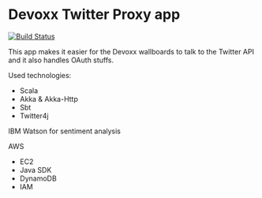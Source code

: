 # Devoxx Twitter Proxy app
[![Build Status](https://travis-ci.org/jankeesvanandel/devoxx-twitterproxy.svg?branch=master)](https://travis-ci.org/jankeesvanandel/devoxx-twitterproxy)

This app makes it easier for the Devoxx wallboards to talk to the Twitter API and it also handles OAuth stuffs.

Used technologies:
* Scala
* Akka & Akka-Http
* Sbt
* Twitter4j

IBM Watson for sentiment analysis

AWS
* EC2
* Java SDK
* DynamoDB
* IAM

